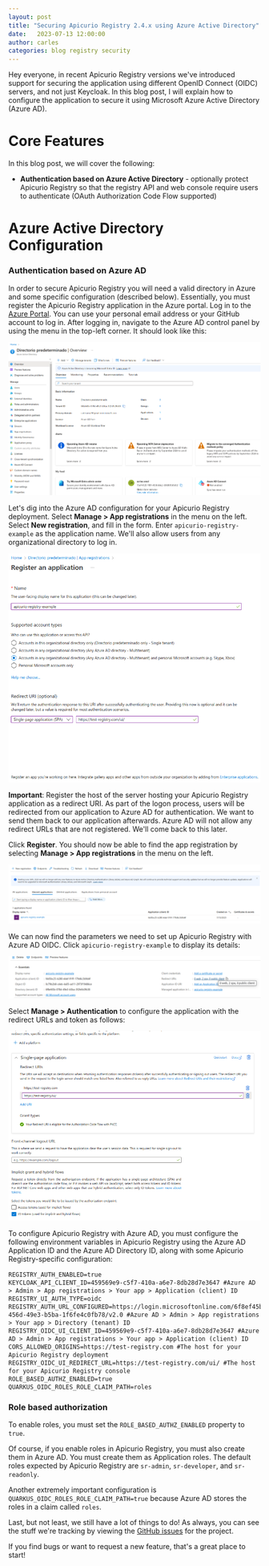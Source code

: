 ```yaml
---
layout: post
title: "Securing Apicurio Registry 2.4.x using Azure Active Directory"
date:   2023-07-13 12:00:00
author: carles
categories: blog registry security
---
```


Hey everyone, in recent Apicurio Registry versions we've introduced support for securing the application using different OpenID Connect (OIDC) servers, and not just Keycloak. In this blog post, I will explain how to configure the application to secure it using Microsoft Azure Active Directory (Azure AD).

Core Features
===
In this blog post, we will cover the following:

* **Authentication based on Azure Active Directory** - optionally protect Apicurio Registry so that the registry API and web console require users to authenticate (OAuth Authorization Code Flow supported)


Azure Active Directory Configuration
===

### Authentication based on Azure AD
In order to secure Apicurio Registry you will need a valid directory in Azure and some specific configuration (described below).
Essentially, you must register the Apicurio Registry application in the Azure portal. Log in to the [Azure Portal](https://portal.azure.com). You can use your personal email address or your GitHub account to log in.
After logging in, navigate to the Azure AD control panel by using the menu in the top-left corner. It should look like this:

![Azure AD Portal](/images/guides/azure-ad-portal.png)

Let's dig into the Azure AD configuration for your Apicurio Registry deployment. Select **Manage > App registrations** in the menu on the left. Select **New registration**, and fill in the form. Enter `apicurio-registry-example` as the application name. We'll also allow users from any organizational directory to log in.

![Azure AD App Registration](/images/guides/azure-ad-register-application.png)

**Important**: Register the host of the server hosting your Apicurio Registry application as a redirect URI. As part of the logon process, users will be redirected from our application to Azure AD for authentication. We want to send them back to our application afterwards. Azure AD will not allow any redirect URLs that are not registered. We'll come back to this later.

Click **Register**. You should now be able to find the app registration by selecting **Manage > App registrations** in the menu on the left.

![Azure AD App Registered](/images/guides/azure-ad-app-registered.png)

We can now find the parameters we need to set up Apicurio Registry with Azure AD OIDC. Click `apicurio-registry-example` to display its details:

![Azure AD App Details](/images/guides/azure-ad-app-details.png)

Select **Manage > Authentication** to configure the application with the redirect URLs and token as follows:

![Azure AD App Details](/images/guides/azure-ad-app-configuration.png)

To configure Apicurio Registry with Azure AD, you must configure the following environment variables in Apicurio Registry using the Azure AD Application ID and the Azure AD Directory ID, along with some Apicurio Registry-specific configuration:

```
REGISTRY_AUTH_ENABLED=true
KEYCLOAK_API_CLIENT_ID=459569e9-c5f7-410a-a6e7-8db28d7e3647 #Azure AD > Admin > App registrations > Your app > Application (client) ID
REGISTRY_UI_AUTH_TYPE=oidc
REGISTRY_AUTH_URL_CONFIGURED=https://login.microsoftonline.com/6f8ef45b-456d-49e3-b5ba-1f6fe4c0fb78/v2.0 #Azure AD > Admin > App registrations > Your app > Directory (tenant) ID
REGISTRY_OIDC_UI_CLIENT_ID=459569e9-c5f7-410a-a6e7-8db28d7e3647 #Azure AD > Admin > App registrations > Your app > Application (client) ID
CORS_ALLOWED_ORIGINS=https://test-registry.com #The host for your Apicurio Registry deployment
REGISTRY_OIDC_UI_REDIRECT_URL=https://test-registry.com/ui/ #The host for your Apicurio Registry console
ROLE_BASED_AUTHZ_ENABLED=true
QUARKUS_OIDC_ROLES_ROLE_CLAIM_PATH=roles
```

### Role based authorization

To enable roles, you must set the `ROLE_BASED_AUTHZ_ENABLED` property to `true`.

Of course, if you enable roles in Apicurio Registry, you must also create them in Azure AD.
You must create them as Application roles. The default roles expected by Apicurio Registry are `sr-admin`, `sr-developer`, and `sr-readonly`.

Another extremely important configuration is `QUARKUS_OIDC_ROLES_ROLE_CLAIM_PATH=true` because Azure AD stores the roles in a claim called `roles`.

Last, but not least, we still have a lot of things to do!  As always, you can see the
stuff we're tracking by viewing the [GitHub issues](https://github.com/Apicurio/apicurio-registry/issues) for the project.

If you find bugs or want to request a new feature, that's a great place to start!
